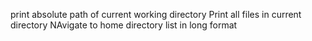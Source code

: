 print absolute path of current working directory
Print all files in current directory
NAvigate to home directory
list in long format
